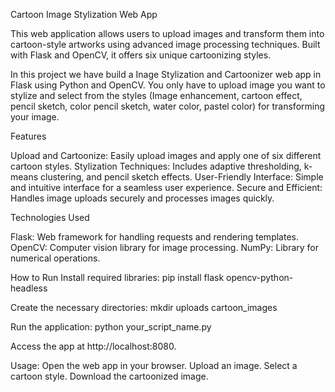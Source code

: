 Cartoon Image Stylization Web App

This web application allows users to upload images and transform them into cartoon-style artworks using advanced image processing techniques. Built with Flask and OpenCV, it offers six unique cartoonizing styles.

In this project we have build a Inage Stylization and Cartoonizer web app in Flask using Python and OpenCV. You only have to upload image you want to stylize and
select from the styles (Image enhancement, cartoon effect, pencil sketch, color pencil sketch, water color, pastel color) for transforming your image.

Features

Upload and Cartoonize: Easily upload images and apply one of six different cartoon styles.
Stylization Techniques: Includes adaptive thresholding, k-means clustering, and pencil sketch effects.
User-Friendly Interface: Simple and intuitive interface for a seamless user experience.
Secure and Efficient: Handles image uploads securely and processes images quickly.

Technologies Used

Flask: Web framework for handling requests and rendering templates.
OpenCV: Computer vision library for image processing.
NumPy: Library for numerical operations.

How to Run
Install required libraries:  pip install flask opencv-python-headless 

Create the necessary directories:  mkdir uploads cartoon_images

Run the application:  python your_script_name.py

Access the app at http://localhost:8080.

Usage:
Open the web app in your browser.
Upload an image.
Select a cartoon style.
Download the cartoonized image.
